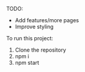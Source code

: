 TODO:

- Add features/more pages
- Improve styling

To run this project:
1. Clone the repository
2. npm i
3. npm start

